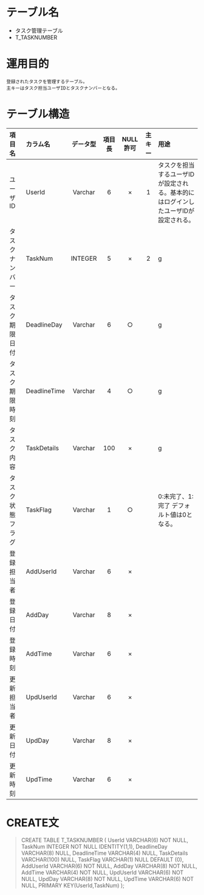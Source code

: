 
 # テーブル名
 - タスク管理テーブル
 - T_TASKNUMBER

 # 運用目的
    登録されたタスクを管理するテーブル。
    主キーはタスク担当ユーザIDとタスクナンバーとなる。

 # テーブル構造

|項目名|カラム名|データ型|項目長|NULL許可|主キー|用途|
|:--|:--|:--:|:--:|:--:|:--:|:--|
|ユーザID|UserId|Varchar|6|×|1|タスクを担当するユーザIDが設定される。基本的にはログインしたユーザIDが設定される。|
|タスクナンバー|TaskNum|INTEGER|5|×|2|g|
|タスク期限日付|DeadlineDay|Varchar|6|○| |g|
|タスク期限時刻|DeadlineTime|Varchar|4|○| |g|
|タスク内容|TaskDetails|Varchar|100|×| |g|
|タスク状態フラグ|TaskFlag|Varchar|1|○| |0:未完了、1:完了 デフォルト値は0となる。|
|登録担当者|AddUserId|Varchar|6|×| | |
|登録日付|AddDay|Varchar|8|×| | |
|登録時刻|AddTime|Varchar|6|×| | |
|更新担当者|UpdUserId|Varchar|6|×| | |
|更新日付|UpdDay|Varchar|8|×| | |
|更新時刻|UpdTime|Varchar|6|×| | |

 # CREATE文
> CREATE TABLE T_TASKNUMBER (
>     UserId        VARCHAR(6) NOT NULL,
>     TaskNum       INTEGER NOT NULL IDENTITY(1,1),
>     DeadlineDay   VARCHAR(8) NULL,
>     DeadlineTime  VARCHAR(4) NULL,
>     TaskDetails   VARCHAR(100) NULL,
>     TaskFlag      VARCHAR(1) NULL DEFAULT (0),
>     AddUserId     VARCHAR(6) NOT NULL,
>     AddDay        VARCHAR(8) NOT NULL,
>     AddTime       VARCHAR(4) NOT NULL,
>     UpdUserId     VARCHAR(6) NOT NULL,
>     UpdDay        VARCHAR(8) NOT NULL,
>     UpdTime       VARCHAR(6) NOT NULL,
> 	PRIMARY KEY(UserId,TaskNum)
> );




